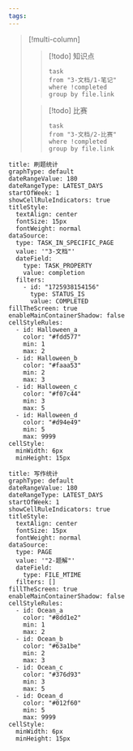 ```yaml
---
tags:
---
```


> [!multi-column]
> > [!todo] 知识点
> > ```dataview
> > task
> > from "3-文档/1-笔记"
> > where !completed
> > group by file.link
> > ```
> 
> > [!todo] 比赛
> > ```dataview
> > task
> > from "3-文档/2-比赛"
> > where !completed
> > group by file.link
> > ```
```contributionGraph
title: 刷题统计
graphType: default
dateRangeValue: 180
dateRangeType: LATEST_DAYS
startOfWeek: 1
showCellRuleIndicators: true
titleStyle:
  textAlign: center
  fontSize: 15px
  fontWeight: normal
dataSource:
  type: TASK_IN_SPECIFIC_PAGE
  value: '"3-文档"'
  dateField:
    type: TASK_PROPERTY
    value: completion
  filters:
    - id: "1725938154156"
      type: STATUS_IS
      value: COMPLETED
fillTheScreen: true
enableMainContainerShadow: false
cellStyleRules:
  - id: Halloween_a
    color: "#fdd577"
    min: 1
    max: 2
  - id: Halloween_b
    color: "#faaa53"
    min: 2
    max: 3
  - id: Halloween_c
    color: "#f07c44"
    min: 3
    max: 5
  - id: Halloween_d
    color: "#d94e49"
    min: 5
    max: 9999
cellStyle:
  minWidth: 6px
  minHeight: 15px

```
```contributionGraph
title: 写作统计
graphType: default
dateRangeValue: 180
dateRangeType: LATEST_DAYS
startOfWeek: 1
showCellRuleIndicators: true
titleStyle:
  textAlign: center
  fontSize: 15px
  fontWeight: normal
dataSource:
  type: PAGE
  value: '"2-题解"'
  dateField:
    type: FILE_MTIME
  filters: []
fillTheScreen: true
enableMainContainerShadow: false
cellStyleRules:
  - id: Ocean_a
    color: "#8dd1e2"
    min: 1
    max: 2
  - id: Ocean_b
    color: "#63a1be"
    min: 2
    max: 3
  - id: Ocean_c
    color: "#376d93"
    min: 3
    max: 5
  - id: Ocean_d
    color: "#012f60"
    min: 5
    max: 9999
cellStyle:
  minWidth: 6px
  minHeight: 15px

```
